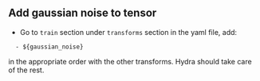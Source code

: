 ## Add gaussian noise to tensor

- Go to `train` section under `transforms` section in the yaml file, add:
```
  - ${gaussian_noise}
```
in the appropriate order with the other transforms. Hydra should take care of the rest.

